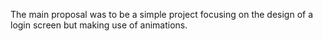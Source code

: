 The main proposal was to be a simple project focusing on the design of a login screen but making use of animations.
